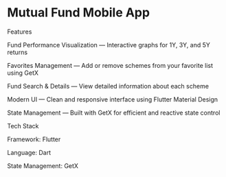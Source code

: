 # Mutual Fund Mobile App

Features

 Fund Performance Visualization — Interactive graphs for 1Y, 3Y, and 5Y returns
 
 Favorites Management — Add or remove schemes from your favorite list using GetX
 
 Fund Search & Details — View detailed information about each scheme
 
 Modern UI — Clean and responsive interface using Flutter Material Design
 
 State Management — Built with GetX for efficient and reactive state control

 Tech Stack

Framework: Flutter

Language: Dart

State Management: GetX

